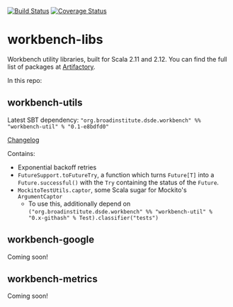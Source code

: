[![Build Status](https://travis-ci.org/broadinstitute/workbench-libs.svg?branch=develop)](https://travis-ci.org/broadinstitute/workbench-libs) [![Coverage Status](https://coveralls.io/repos/github/broadinstitute/workbench-libs/badge.svg?branch=develop)](https://coveralls.io/github/broadinstitute/workbench-libs?branch=develop)

# workbench-libs
Workbench utility libraries, built for Scala 2.11 and 2.12. You can find the full list of packages at [Artifactory](https://broadinstitute.jfrog.io/broadinstitute/webapp/#/artifacts/browse/tree/General/libs-release-local/org/broadinstitute/dsde/workbench/).

In this repo:

## workbench-utils

Latest SBT dependency: `"org.broadinstitute.dsde.workbench" %% "workbench-util" % "0.1-e8bdfd0"`

[Changelog](util/CHANGELOG.md)

Contains:

- Exponential backoff retries
- `FutureSupport.toFutureTry`, a function which turns `Future[T]` into a `Future.successful()` with the `Try` containing the status of the `Future`. 
- `MockitoTestUtils.captor`, some Scala sugar for Mockito's `ArgumentCaptor`
    - To use this, additionally depend on `("org.broadinstitute.dsde.workbench" %% "workbench-util" % "0.x-githash" % Test).classifier("tests")`

## workbench-google

Coming soon!

## workbench-metrics

Coming soon!